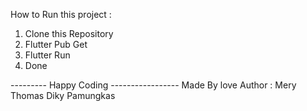 How to Run this project :
1. Clone this Repository
2. Flutter Pub Get
3. Flutter Run
4. Done

--------- Happy Coding -----------------
Made By love
Author : Mery Thomas Diky Pamungkas